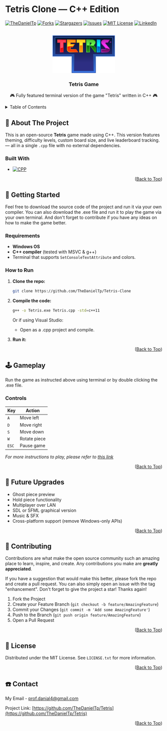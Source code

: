 # Tetris Clone — C++ Edition
<!-- Improved compatibility of Back to Top link: See: https://github.com/othneildrew/Best-README-Template/pull/73 -->
<a name="readme-top"></a>
<!--

<!-- PROJECT SHIELDS -->
<!--
-->
[![TheDanielTp][contributors-shield]][contributors-url]
[![Forks][forks-shield]][forks-url]
[![Stargazers][stars-shield]][stars-url]
[![Issues][issues-shield]][issues-url]
[![MIT License][license-shield]][license-url]
[![LinkedIn][linkedin-shield]][linkedin-url]



<!-- PROJECT LOGO -->
<br />
<div align="center">
  <a href="https://github.com/TheDanielTp/Tetris-Clone/blob/main/logo.jpg">
    <img src="/logo.png" alt="Logo" width="200" height="120">
  </a>
<h3 align="center">Tetris Game</h3>

  <p align="center">
    🎮 Fully featured terminal version of the game "Tetris" written in C++ 🎮
    <br />
  </p>
</div>



<!-- TABLE OF CONTENTS -->
<details>
  <summary>Table of Contents</summary>
  <ol>
    <li>
      <a href="#about-the-project">About The Project</a>
      <ul>
        <li><a href="#built-with">Built With</a></li>
      </ul>
    </li>
    <li>
      <a href="#getting-started">Getting Started</a>
      <ul>
        <li><a href="#requirements">Requirements</a></li>
      </ul>
      <ul>
        <li><a href="#how-to-run">How to Run</a></li>
      </ul>
    </li>
    <li>
        <a href="#gameplay">Gameplay</a></li>
        <ul>
        <li><a href="#controls">Controls</a></li>
        </ul>
    <li>
        <a href="#future-upgrades">Future Upgrades</a></li>
    <li>
        <a href="#contributing">Contributing</a></li>
    <li>
        <a href="#license">License</a></li>
    <li>
        <a href="#contact">Contact</a></li>
  </ol>
</details>



<!-- ABOUT THE PROJECT -->
## 🎨 About The Project

This is an open-source **Tetris** game made using C++. This version features theming, difficulty levels, custom board size, and live leaderboard tracking. — all in a single `.cpp` file with no external dependencies.

### Built With 

* [![CPP][CPP.image]][CPP-url]

<p align="right">(<a href="#readme-top">Back to Top</a>)</p>



<!-- GETTING STARTED -->
## 🧩 Getting Started

Feel free to download the source code of the project and run it via your own compiler. You can also download the .exe file and run it to play the game via your own terminal. And don't forget to contribute if you have any ideas on how to make the game better.

### Requirements
- **Windows OS**
- **C++ compiler** (tested with MSVC & g++)
- Terminal that supports `SetConsoleTextAttribute` and colors.


### How to Run

1. **Clone the repo:**
   ```bash
   git clone https://github.com/TheDanielTp/Tetris-Clone

2. **Compile the code:**
    ```bash
    g++ -o Tetris.exe Tetris.cpp -std=c++11
    ```
   Or if using Visual Studio:
   - Open as a .cpp project and compile.

3. **Run it:**

<p align="right">(<a href="#readme-top">Back to Top</a>)</p>


<!-- USAGE EXAMPLES -->
## 🕹️ Gameplay

Run the game as instructed above using terminal or by double clicking the .exe file.

### Controls
| Key   | Action       |
| ----- | ------------ |
| `A`   | Move left    |
| `D`   | Move right   |
| `S`   | Move down    |
| `W`   | Rotate piece |
| `ESC` | Pause game   |

_For more instructions to play, please refer to [this link](https://www.wikihow.com/Beat-Tetris)_

<p align="right">(<a href="#readme-top">Back to Top</a>)</p>

## 🚀 Future Upgrades
- Ghost piece preview
- Hold piece functionality
- Multiplayer over LAN
- SDL or SFML graphical version
- Music & SFX
- Cross-platform support (remove Windows-only APIs)

<p align="right">(<a href="#readme-top">Back to Top</a>)</p>

<!-- CONTRIBUTING -->
## 🧱 Contributing

Contributions are what make the open source community such an amazing place to learn, inspire, and create. Any contributions you make are **greatly appreciated**.

If you have a suggestion that would make this better, please fork the repo and create a pull request. You can also simply open an issue with the tag "enhancement".
Don't forget to give the project a star! Thanks again!

1. Fork the Project
2. Create your Feature Branch (`git checkout -b feature/AmazingFeature`)
3. Commit your Changes (`git commit -m 'Add some AmazingFeature'`)
4. Push to the Branch (`git push origin feature/AmazingFeature`)
5. Open a Pull Request

<p align="right">(<a href="#readme-top">Back to Top</a>)</p>



<!-- LICENSE -->
## 📄 License

Distributed under the MIT License. See `LICENSE.txt` for more information.

<p align="right">(<a href="#readme-top">Back to Top</a>)</p>



<!-- CONTACT -->
## ☎️ Contact

My Email - prof.danial4@gmail.com

Project Link: [https://github.com/TheDanielTp/Tetris](https://github.com/TheDanielTp/Tetris)

<p align="right">(<a href="#readme-top">Back to Top</a>)</p>



<!-- MARKDOWN LINKS & IMAGES -->
<!-- https://www.markdownguide.org/basic-syntax/#reference-style-links -->
[contributors-shield]: https://img.shields.io/github/contributors/TheDanielTp/Tetris.svg?style=for-the-badge
[contributors-url]: https://github.com/TheDanielTp/Tetris/graphs/contributors
[CPP-url]: https://cplusplus.com/
[CPP.image]: https://img.shields.io/badge/-C++-blue?logo=cplusplus
[forks-shield]: https://img.shields.io/github/forks/TheDanielTp/Tetris.svg?style=for-the-badge
[forks-url]: https://github.com/TheDanielTp/Tetris/network/members
[stars-shield]: https://img.shields.io/github/stars/TheDanielTp/Tetris.svg?style=for-the-badge
[stars-url]: https://github.com/TheDanielTp/Tetris/stargazers
[issues-shield]: https://img.shields.io/github/issues/TheDanielTp/Tetris.svg?style=for-the-badge
[issues-url]: https://github.com/TheDanielTp/Tetris/issues
[license-shield]: https://img.shields.io/github/license/TheDanielTp/Tetris.svg?style=for-the-badge
[license-url]: https://github.com/TheDanielTp/Tetris/blob/master/LICENSE.txt
[linkedin-shield]: https://img.shields.io/badge/-LinkedIn-black.svg?style=for-the-badge&logo=linkedin&colorB=555
[linkedin-url]: https://linkedin.com/in/TheDanielTp
[product-screenshot]: images/screenshot.png
[Next.js]: https://img.shields.io/badge/next.js-000000?style=for-the-badge&logo=nextdotjs&logoColor=white
[Next-url]: https://nextjs.org/
[React.js]: https://img.shields.io/badge/React-20232A?style=for-the-badge&logo=react&logoColor=61DAFB
[React-url]: https://reactjs.org/
[Vue.js]: https://img.shields.io/badge/Vue.js-35495E?style=for-the-badge&logo=vuedotjs&logoColor=4FC08D
[Vue-url]: https://vuejs.org/
[Angular.io]: https://img.shields.io/badge/Angular-DD0031?style=for-the-badge&logo=angular&logoColor=white
[Angular-url]: https://angular.io/
[Svelte.dev]: https://img.shields.io/badge/Svelte-4A4A55?style=for-the-badge&logo=svelte&logoColor=FF3E00
[Svelte-url]: https://svelte.dev/
[Laravel.com]: https://img.shields.io/badge/Laravel-FF2D20?style=for-the-badge&logo=laravel&logoColor=white
[Laravel-url]: https://laravel.com
[Bootstrap.com]: https://img.shields.io/badge/Bootstrap-563D7C?style=for-the-badge&logo=bootstrap&logoColor=white
[Bootstrap-url]: https://getbootstrap.com
[JQuery.com]: https://img.shields.io/badge/jQuery-0769AD?style=for-the-badge&logo=jquery&logoColor=white
[JQuery-url]: https://jquery.com 
